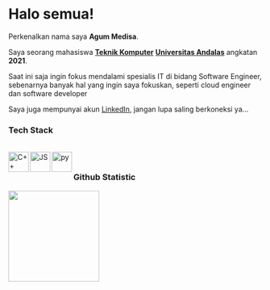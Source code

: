 # Halo semua! 

Perkenalkan nama saya **Agum Medisa**.

Saya seorang mahasiswa **[Teknik Komputer](http://ce.fti.unand.ac.id/)** **[Universitas Andalas](https://www.unand.ac.id/)** angkatan **2021**.

Saat ini saja ingin fokus mendalami spesialis IT di bidang Software Engineer, sebenarnya banyak hal
yang ingin saya fokuskan, seperti cloud engineer dan software developer  

Saya juga mempunyai akun [LinkedIn](https://www.linkedin.com/in/agum-medisa-237030202/), jangan lupa saling berkoneksi ya...    

### Tech Stack
<br>
  <a href="#"><img align="left" alt="C++" title="C++" width="40px" src="https://upload.wikimedia.org/wikipedia/commons/1/18/ISO_C%2B%2B_Logo.svg" /></a>  
  <a href="#"><img align="left" alt="JS" title="JS" width="40px" src="https://www.computerhope.com/jargon/j/javascript.png" /></a> 
  <a href="#"><img align="left" alt="py" title="py" width="40px" src="https://images.ctfassets.net/mrop88jh71hl/55rrbZfwMaURHZKAUc5oOW/9e5fe805eb03135b82e962e92169ce6d/python-programming-language.png" /></a> 
<br>

### Github Statistic  
<p align="left">
<a href="https://github.com/dimasmds">
  <img height="180em" src="https://github-readme-stats-eight-theta.vercel.app/api?username=agummds&show_icons=true&theme=algolia&include_all_commits=true&count_private=true"/>
</a>
</p>
